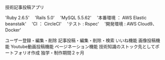 技術記事投稿アプリ

'Ruby 2.6.5'　
'Rails 5.0'　
'MySQL 5.5.62'　
'本番環境 ： AWS Elastic beanstalk'　
'CI ： CircleCI'　
'テスト : Rspec'　
'開発環境 : AWS Cloud9、Docker'　

ユーザー登録・編集・削除
記事投稿・編集・削除・検索
いいね機能
画像投稿機能
Youtube動画投稿機能
ページネーション機能
技術知識のストック先としてポートフォリオ作成 独学・制作期間２ヶ月
